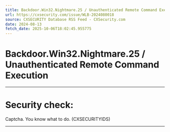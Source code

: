 ```yaml
---
title: Backdoor.Win32.Nightmare.25 / Unauthenticated Remote Command Execution
url: https://cxsecurity.com/issue/WLB-2024080018
source: CXSECURITY Database RSS Feed - CXSecurity.com
date: 2024-08-13
fetch_date: 2025-10-06T18:02:45.955775
---
```


# Backdoor.Win32.Nightmare.25 / Unauthenticated Remote Command Execution

---

# Security check:

Captcha. You know what to do. (CXSECURITYIDS)

---